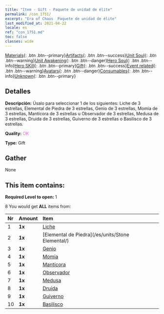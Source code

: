 ```yaml
---
title: "Item - Gift - Paquete de unidad de élite"
permalink: /con_1751/
excerpt: "Era of Chaos  Paquete de unidad de élite"
last_modified_at: 2021-04-22
locale: es
ref: "con_1751.md"
toc: false
classes: wide
---
```

 [Materials](/ItemsES/){: .btn .btn--primary}[Artifacts](/ItemsES/Artifacts/){: .btn .btn--success}[Unit Soul](/ItemsES/UnitSoul/){: .btn .btn--warning}[Unit Awakening](/ItemsES/UnitAwakening/){: .btn .btn--danger}[Hero Soul](/ItemsES/HeroSoul/){: .btn .btn--info}[Hero SKill](/ItemsES/HeroSkill/){: .btn .btn--primary}[Gift](/ItemsES/Gift/){: .btn .btn--success}[Event related](/ItemsES/Events/){: .btn .btn--warning}[Avatars](/ItemsES/Avatars/){: .btn .btn--danger}[Consumables](/ItemsES/Consumables/){: .btn .btn--info}[Unknown](/ItemsES/Unknown/){: .btn .btn--primary}

## Detalles
 **Descripción:** Úsalo para seleccionar 1 de los siguientes: Liche de 3 estrellas, Elemental de Piedra de 3 estrellas, Genio de 3 estrellas, Momia de 3 estrellas, Mantícora de 3 estrellas u Observador de 3 estrellas, Medusa de 3 estrellas, Druida de 3 estrellas, Guiverno de 3 estrellas o Basilisco de 3 estrellas.

 **Quality:** <span style="color: #DA70D6">OK</span>

 **Type:** Gift

## Gather

  None

## This item contains:

 **Required Level to open:** 1

 8 You would get **ALL** items  from:

  | Nr | Amount |     Item    |
  |:---|:-------|:------------|
  | 1 |  **1x** | [Liche](/es/units/Lich/) |  | 
  | 2 |  **1x** | [Elemental de Piedra](/es/units/Stone Elemental/) |  | 
  | 3 |  **1x** | [Genio](/es/units/Genie/) |  | 
  | 4 |  **1x** | [Momia](/es/units/Mummy/) |  | 
  | 5 |  **1x** | [Mantícora](/es/units/Manticore/) |  | 
  | 6 |  **1x** | [Observador](/es/units/Beholder/) |  | 
  | 7 |  **1x** | [Medusa](/es/units/Medusa/) |  | 
  | 8 |  **1x** | [Druida](/es/units/Druid/) |  | 
  | 9 |  **1x** | [Guiverno](/es/units/Wyvern/) |  | 
  | 10 |  **1x** | [Basilisco](/es/units/Basilisk/) |  | 
